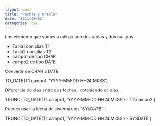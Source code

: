 ```yaml
---
layout: post
title: "Fechas y Oracle"
date: "2011-09-02"
categories: dev
---
```


Los elemento que vamos a utilizar son dos tablas y dos campos

- Tabla1 con alias T1
- Tabla2 con alias T2
- campo1 de tipo CHAR
- campo2 de tipo DATE

Convertir de CHAR a DATE

TO\_DATE(T1.campo1, 'YYYY-MM-DD HH24:MI:SS')

Diferencia de días entre dos fechas , obteniendo en días:

TRUNC (TO\_DATE(T1.campo1, 'YYYY-MM-DD HH24:MI:SS') - T2.campo2 )

Puedes usar la fecha de sistema con "SYSDATE" :

TRUNC (TO\_DATE(T1.campo1, 'YYYY-MM-DD HH24:MI:SS') - SYSDATE )
